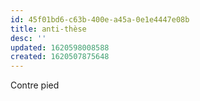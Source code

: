 ```yaml
---
id: 45f01bd6-c63b-400e-a45a-0e1e4447e08b
title: anti-thèse
desc: ''
updated: 1620598008588
created: 1620507875648
---
```


Contre pied